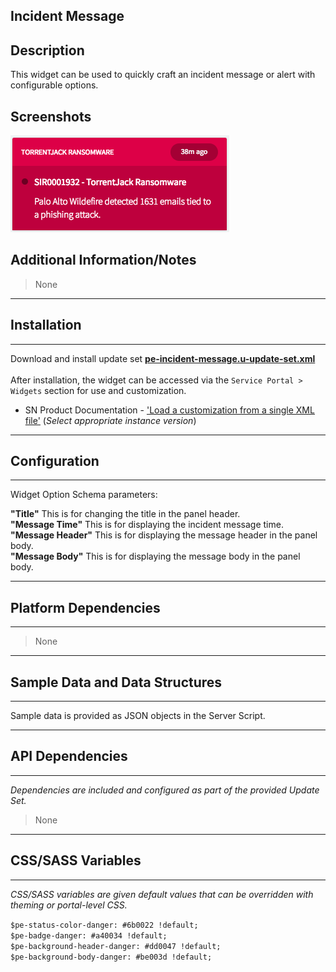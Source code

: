 ## Incident Message

## Description

This widget can be used to quickly craft an incident message or alert with configurable options.

## Screenshots
![](../images/pe-incident-message.png)

## Additional Information/Notes 
> None
---
## Installation
---
Download and install update set **[pe-incident-message.u-update-set.xml](pe-incident-message.u-update-set.xml)** <br/><br/>
After installation, the widget can be accessed via the `Service Portal > Widgets` section for use and customization.<br/>
* SN Product Documentation - ['Load a customization from a single XML file'](https://docs.servicenow.com/search?q=Load+a+customization+from+a+single+XML+file)   (<i>Select appropriate instance version</i>)
---
## Configuration
---
Widget Option Schema parameters:

**"Title"** This is for changing the title in the panel header.<br/>
**"Message Time"** This is for displaying the incident message time.<br/>
**"Message Header"** This is for displaying the message header in the panel body.<br/>
**"Message Body"** This is for displaying the message body in the panel body.<br/>

---
## Platform Dependencies
---
> None
---
## Sample Data and Data Structures
---
Sample data is provided as JSON objects in the Server Script.

---
## API Dependencies
---
<i>Dependencies are included and configured as part of the provided Update Set.</i>
> None
---
## CSS/SASS Variables
---
_CSS/SASS variables are given default values that can be overridden with theming or portal-level CSS._

`$pe-status-color-danger: #6b0022 !default;`<br/>
`$pe-badge-danger: #a40034 !default;`<br/>
`$pe-background-header-danger: #dd0047 !default;`<br/>
`$pe-background-body-danger: #be003d !default;`<br/>